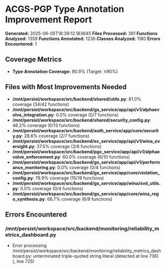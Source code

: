 
# ACGS-PGP Type Annotation Improvement Report

**Generated:** 2025-06-05T18:39:12.183645
**Files Processed:** 361
**Functions Analyzed:** 1359
**Functions Annotated:** 1236
**Classes Analyzed:** 1180
**Errors Encountered:** 1

## Coverage Metrics
- **Type Annotation Coverage:** 90.9% (Target: ≥90%)

## Files with Most Improvements Needed

- **/mnt/persist/workspace/src/backend/shared/utils.py**: 81.0% coverage (34/42 functions)
- **/mnt/persist/workspace/src/backend/gs_service/app/api/v1/alphaevolve_integration.py**: 0.0% coverage (0/7 functions)
- **/mnt/persist/workspace/src/backend/shared/security_config.py**: 46.2% coverage (6/13 functions)
- **/mnt/persist/workspace/src/backend/auth_service/app/core/security.py**: 28.6% coverage (2/7 functions)
- **/mnt/persist/workspace/src/backend/ec_service/app/api/v1/wina_oversight.py**: 37.5% coverage (3/8 functions)
- **/mnt/persist/workspace/src/backend/pgc_service/app/api/v1/alphaevolve_enforcement.py**: 60.0% coverage (6/10 functions)
- **/mnt/persist/workspace/src/backend/gs_service/app/api/v1/performance_monitoring.py**: 0.0% coverage (0/4 functions)
- **/mnt/persist/workspace/src/backend/gs_service/app/core/violation_config.py**: 78.9% coverage (15/19 functions)
- **/mnt/persist/workspace/src/backend/gs_service/app/wina/svd_utils.py**: 0.0% coverage (0/4 functions)
- **/mnt/persist/workspace/src/backend/gs_service/app/core/wina_rego_synthesis.py**: 66.7% coverage (6/9 functions)

## Errors Encountered

### /mnt/persist/workspace/src/backend/monitoring/reliability_metrics_dashboard.py
- Error processing /mnt/persist/workspace/src/backend/monitoring/reliability_metrics_dashboard.py: unterminated triple-quoted string literal (detected at line 736) (<unknown>, line 725)

